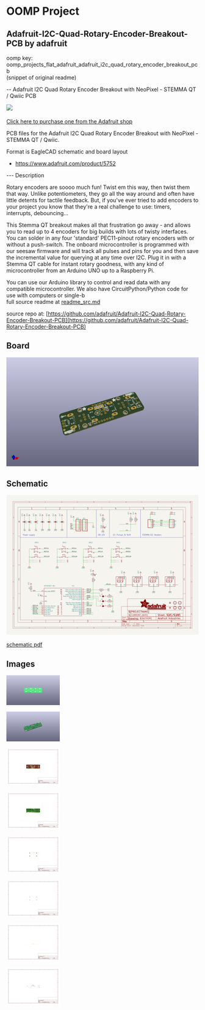 # OOMP Project  
## Adafruit-I2C-Quad-Rotary-Encoder-Breakout-PCB  by adafruit  
  
oomp key: oomp_projects_flat_adafruit_adafruit_i2c_quad_rotary_encoder_breakout_pcb  
(snippet of original readme)  
  
-- Adafruit I2C Quad Rotary Encoder Breakout with NeoPixel - STEMMA QT / Qwiic PCB  
  
<a href="http://www.adafruit.com/products/5752"><img src="assets/5752.jpg?raw=true" width="500px"><br/>  
Click here to purchase one from the Adafruit shop</a>  
  
PCB files for the Adafruit I2C Quad Rotary Encoder Breakout with NeoPixel - STEMMA QT / Qwiic.   
  
Format is EagleCAD schematic and board layout  
* https://www.adafruit.com/product/5752  
  
--- Description  
  
Rotary encoders are soooo much fun! Twist em this way, then twist them that way. Unlike potentiometers, they go all the way around and often have little detents for tactile feedback. But, if you've ever tried to add encoders to your project you know that they're a real challenge to use: timers, interrupts, debouncing...  
  
This Stemma QT breakout makes all that frustration go away - and allows you to read up to 4 encoders for big builds with lots of twisty interfaces. You can solder in any four 'standard' PEC11-pinout rotary encoders with or without a push-switch. The onboard microcontroller is programmed with our seesaw firmware and will track all pulses and pins for you and then save the incremental value for querying at any time over I2C. Plug it in with a Stemma QT cable for instant rotary goodness, with any kind of microcontroller from an Arduino UNO up to a Raspberry Pi.  
  
You can use our Arduino library to control and read data with any compatible microcontroller. We also have CircuitPython/Python code for use with computers or single-b  
  full source readme at [readme_src.md](readme_src.md)  
  
source repo at: [https://github.com/adafruit/Adafruit-I2C-Quad-Rotary-Encoder-Breakout-PCB](https://github.com/adafruit/Adafruit-I2C-Quad-Rotary-Encoder-Breakout-PCB)  
## Board  
  
[![working_3d.png](working_3d_600.png)](working_3d.png)  
## Schematic  
  
[![working_schematic.png](working_schematic_600.png)](working_schematic.png)  
  
[schematic pdf](working_schematic.pdf)  
## Images  
  
[![working_3D_bottom.png](working_3D_bottom_140.png)](working_3D_bottom.png)  
  
[![working_3D_top.png](working_3D_top_140.png)](working_3D_top.png)  
  
[![working_assembly_page_01.png](working_assembly_page_01_140.png)](working_assembly_page_01.png)  
  
[![working_assembly_page_02.png](working_assembly_page_02_140.png)](working_assembly_page_02.png)  
  
[![working_assembly_page_03.png](working_assembly_page_03_140.png)](working_assembly_page_03.png)  
  
[![working_assembly_page_04.png](working_assembly_page_04_140.png)](working_assembly_page_04.png)  
  
[![working_assembly_page_05.png](working_assembly_page_05_140.png)](working_assembly_page_05.png)  
  
[![working_assembly_page_06.png](working_assembly_page_06_140.png)](working_assembly_page_06.png)  

